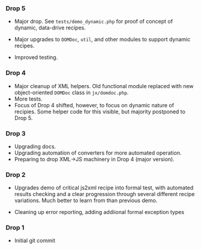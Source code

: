 
### Drop 5

  * Major drop. See `tests/demo_dynamic.php` for proof of concept of
    dynamic, data-drive recipes.

  * Major upgrades to `DOMDoc`, `util`, and other modules to support
    dynamic recipes.

  * Improved testing.

### Drop 4

  * Major cleanup of XML helpers. Old functional module replaced with
    new object-oriented `DOMDoc` class in `jx/domdoc.php`.
  * More tests.
  * Focus of Drop 4 shifted, however, to focus on dynamic nature of
    recipies. Some helper code for this visible, but majority postponed to
    Drop 5.

### Drop 3

 * Upgrading docs.
 * Upgrading automation of converters for more automated operation.
 * Preparing to drop XML->JS machinery in Drop 4 (major version).

### Drop 2

 * Upgrades demo of critical js2xml recipe into formal test, with automated results
   checking and a clear progression through several different recipe variations.
   Much better to learn from than previous demo.

 * Cleaning up error reporting, adding addiional formal exception types

### Drop 1

 * Initial git commit